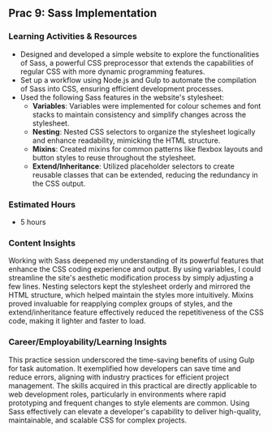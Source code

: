## Prac 9: Sass Implementation

### Learning Activities & Resources
- Designed and developed a simple website to explore the functionalities of Sass, a powerful CSS preprocessor that extends the capabilities of regular CSS with more dynamic programming features.
- Set up a workflow using Node.js and Gulp to automate the compilation of Sass into CSS, ensuring efficient development processes.
- Used the following Sass features in the website's stylesheet:
  - **Variables**: Variables were implemented for colour schemes and font stacks to maintain consistency and simplify changes across the stylesheet.
  - **Nesting**: Nested CSS selectors to organize the stylesheet logically and enhance readability, mimicking the HTML structure.
  - **Mixins**: Created mixins for common patterns like flexbox layouts and button styles to reuse throughout the stylesheet.
  - **Extend/Inheritance**: Utilized placeholder selectors to create reusable classes that can be extended, reducing the redundancy in the CSS output.

### Estimated Hours
- 5 hours

### Content Insights
Working with Sass deepened my understanding of its powerful features that enhance the CSS coding experience and output. By using variables, I could streamline the site's aesthetic modification process by simply adjusting a few lines. Nesting selectors kept the stylesheet orderly and mirrored the HTML structure, which helped maintain the styles more intuitively. Mixins proved invaluable for reapplying complex groups of styles, and the extend/inheritance feature effectively reduced the repetitiveness of the CSS code, making it lighter and faster to load.

### Career/Employability/Learning Insights
This practice session underscored the time-saving benefits of using Gulp for task automation. It exemplified how developers can save time and reduce errors, aligning with industry practices for efficient project management. The skills acquired in this practical are directly applicable to web development roles, particularly in environments where rapid prototyping and frequent changes to style elements are common. Using Sass effectively can elevate a developer's capability to deliver high-quality, maintainable, and scalable CSS for complex projects.

